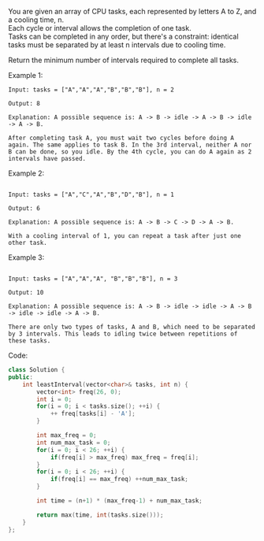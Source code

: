 You are given an array of CPU tasks, each represented by letters A to Z, and a cooling time, n.  
Each cycle or interval allows the completion of one task.  
Tasks can be completed in any order, but there's a constraint: identical tasks must be separated by at least n intervals due to cooling time.  

​Return the minimum number of intervals required to complete all tasks.  

Example 1:  
```
Input: tasks = ["A","A","A","B","B","B"], n = 2

Output: 8

Explanation: A possible sequence is: A -> B -> idle -> A -> B -> idle -> A -> B.

After completing task A, you must wait two cycles before doing A again. The same applies to task B. In the 3rd interval, neither A nor B can be done, so you idle. By the 4th cycle, you can do A again as 2 intervals have passed.

```

Example 2:  
```

Input: tasks = ["A","C","A","B","D","B"], n = 1

Output: 6

Explanation: A possible sequence is: A -> B -> C -> D -> A -> B.

With a cooling interval of 1, you can repeat a task after just one other task.
```

Example 3:  
```

Input: tasks = ["A","A","A", "B","B","B"], n = 3

Output: 10

Explanation: A possible sequence is: A -> B -> idle -> idle -> A -> B -> idle -> idle -> A -> B.

There are only two types of tasks, A and B, which need to be separated by 3 intervals. This leads to idling twice between repetitions of these tasks.
```

Code:  
```c++
class Solution {
public:
    int leastInterval(vector<char>& tasks, int n) {
        vector<int> freq(26, 0);
        int i = 0;
        for(i = 0; i < tasks.size(); ++i) {
            ++ freq[tasks[i] - 'A'];
        }

        int max_freq = 0;
        int num_max_task = 0;
        for(i = 0; i < 26; ++i) {
            if(freq[i] > max_freq) max_freq = freq[i];
        }
        for(i = 0; i < 26; ++i) {
            if(freq[i] == max_freq) ++num_max_task;
        }

        int time = (n+1) * (max_freq-1) + num_max_task;

        return max(time, int(tasks.size()));
    }
};
```
